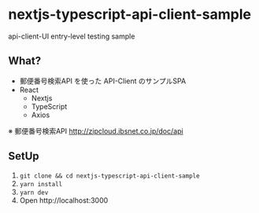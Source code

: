 # nextjs-typescript-api-client-sample

api-client-UI entry-level testing sample

## What?

- 郵便番号検索API を使った API-Client のサンプルSPA
- React
  - Nextjs
  - TypeScript
  - Axios

※ 郵便番号検索API
http://zipcloud.ibsnet.co.jp/doc/api

## SetUp

1. `git clone && cd nextjs-typescript-api-client-sample`
2. `yarn install`
3. `yarn dev`
4. Open http://localhost:3000

